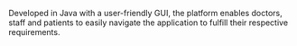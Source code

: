 Developed in Java with a user-friendly GUI, the platform enables doctors, staff and patients to easily navigate the application to fulfill their respective requirements.
